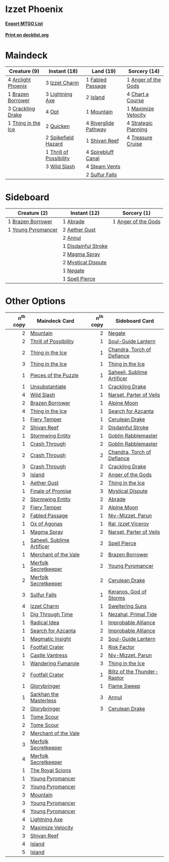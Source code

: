 # Izzet Phoenix

#### [Export MTGO List](../collection/Izzet%20Phoenix/Izzet%20Phoenix.txt)
#### [Print on decklist.org](http://decklist.org/?deckmain=1%09Anger%20of%20the%20Gods%0A4%09Arclight%20Phoenix%0A1%09Brazen%20Borrower%0A4%09Chart%20a%20Course%0A3%09Crackling%20Drake%0A1%09Fabled%20Passage%0A2%09Island%0A3%09Izzet%20Charm%0A3%09Lightning%20Axe%0A1%09Maximize%20Velocity%0A1%09Mountain%0A4%09Opt%0A2%09Quicken%0A4%09Riverglide%20Pathway%0A1%09Shivan%20Reef%0A2%09Spikefield%20Hazard%0A4%09Spirebluff%20Canal%0A4%09Steam%20Vents%0A4%09Strategic%20Planning%0A2%09Sulfur%20Falls%0A1%09Thing%20in%20the%20Ice%0A1%09Thrill%20of%20Possibility%0A4%09Treasure%20Cruise%0A3%09Wild%20Slash&deckside=1%09Abrade%0A2%09Aether%20Gust%0A1%09Anger%20of%20the%20Gods%0A2%09Annul%0A1%09Brazen%20Borrower%0A1%09Disdainful%20Stroke%0A2%09Magma%20Spray%0A2%09Mystical%20Dispute%0A1%09Negate%0A1%09Spell%20Pierce%0A1%09Young%20Pyromancer)
# Maindeck

|                                        Creature (9)                                         |                                           Instant (18)                                           |                                           Land (19)                                           |                                         Sorcery (14)                                          |
|---------------------------------------------------------------------------------------------|--------------------------------------------------------------------------------------------------|-----------------------------------------------------------------------------------------------|-----------------------------------------------------------------------------------------------|
|4 [Arclight Phoenix](http://gatherer.wizards.com/Pages/Card/Details.aspx?multiverseid=452841)|3 [Izzet Charm](http://gatherer.wizards.com/Pages/Card/Details.aspx?multiverseid=338413)          |1 [Fabled Passage](http://gatherer.wizards.com/Pages/Card/Details.aspx?multiverseid=473206)    |1 [Anger of the Gods](http://gatherer.wizards.com/Pages/Card/Details.aspx?multiverseid=438682) |
|1 [Brazen Borrower](http://gatherer.wizards.com/Pages/Card/Details.aspx?multiverseid=473001) |3 [Lightning Axe](http://gatherer.wizards.com/Pages/Card/Details.aspx?multiverseid=409925)        |2 [Island](http://gatherer.wizards.com/Pages/Card/Details.aspx?multiverseid=439857)            |4 [Chart a Course](http://gatherer.wizards.com/Pages/Card/Details.aspx?multiverseid=435200)    |
|3 [Crackling Drake](http://gatherer.wizards.com/Pages/Card/Details.aspx?multiverseid=452913) |4 [Opt](http://gatherer.wizards.com/Pages/Card/Details.aspx?multiverseid=442948)                  |1 [Mountain](http://gatherer.wizards.com/Pages/Card/Details.aspx?multiverseid=439859)          |1 [Maximize Velocity](http://gatherer.wizards.com/Pages/Card/Details.aspx?multiverseid=452861) |
|1 [Thing in the Ice](http://gatherer.wizards.com/Pages/Card/Details.aspx?multiverseid=409836)|2 [Quicken](http://gatherer.wizards.com/Pages/Card/Details.aspx?multiverseid=426578)              |4 [Riverglide Pathway](http://gatherer.wizards.com/Pages/Card/Details.aspx?multiverseid=491920)|4 [Strategic Planning](http://gatherer.wizards.com/Pages/Card/Details.aspx?multiverseid=376525)|
|                                                                                             |2 [Spikefield Hazard](http://gatherer.wizards.com/Pages/Card/Details.aspx?multiverseid=491809)    |1 [Shivan Reef](http://gatherer.wizards.com/Pages/Card/Details.aspx?multiverseid=129731)       |4 [Treasure Cruise](http://gatherer.wizards.com/Pages/Card/Details.aspx?multiverseid=420718)   |
|                                                                                             |1 [Thrill of Possibility](http://gatherer.wizards.com/Pages/Card/Details.aspx?multiverseid=473108)|4 [Spirebluff Canal](http://gatherer.wizards.com/Pages/Card/Details.aspx?multiverseid=417822)  |                                                                                               |
|                                                                                             |3 [Wild Slash](http://gatherer.wizards.com/Pages/Card/Details.aspx?multiverseid=391959)           |4 [Steam Vents](http://gatherer.wizards.com/Pages/Card/Details.aspx?multiverseid=405109)       |                                                                                               |
|                                                                                             |                                                                                                  |2 [Sulfur Falls](http://gatherer.wizards.com/Pages/Card/Details.aspx?multiverseid=443135)      |                                                                                               |


# Sideboard

|                                        Creature (2)                                         |                                         Instant (12)                                         |                                         Sorcery (1)                                          |
|---------------------------------------------------------------------------------------------|----------------------------------------------------------------------------------------------|----------------------------------------------------------------------------------------------|
|1 [Brazen Borrower](http://gatherer.wizards.com/Pages/Card/Details.aspx?multiverseid=473001) |1 [Abrade](http://gatherer.wizards.com/Pages/Card/Details.aspx?multiverseid=430772)           |1 [Anger of the Gods](http://gatherer.wizards.com/Pages/Card/Details.aspx?multiverseid=438682)|
|1 [Young Pyromancer](http://gatherer.wizards.com/Pages/Card/Details.aspx?multiverseid=426592)|2 [Aether Gust](http://gatherer.wizards.com/Pages/Card/Details.aspx?multiverseid=466796)      |                                                                                              |
|                                                                                             |2 [Annul](http://gatherer.wizards.com/Pages/Card/Details.aspx?multiverseid=45976)             |                                                                                              |
|                                                                                             |1 [Disdainful Stroke](http://gatherer.wizards.com/Pages/Card/Details.aspx?multiverseid=420705)|                                                                                              |
|                                                                                             |2 [Magma Spray](http://gatherer.wizards.com/Pages/Card/Details.aspx?multiverseid=426843)      |                                                                                              |
|                                                                                             |2 [Mystical Dispute](http://gatherer.wizards.com/Pages/Card/Details.aspx?multiverseid=473020) |                                                                                              |
|                                                                                             |1 [Negate](http://gatherer.wizards.com/Pages/Card/Details.aspx?multiverseid=423707)           |                                                                                              |
|                                                                                             |1 [Spell Pierce](http://gatherer.wizards.com/Pages/Card/Details.aspx?multiverseid=425876)     |                                                                                              |


# Other Options

|*n*<sup>th</sup> copy|                                            Maindeck Card                                            |*n*<sup>th</sup> copy|                                            Sideboard Card                                            |
|--------------------:|-----------------------------------------------------------------------------------------------------|--------------------:|------------------------------------------------------------------------------------------------------|
|                    2|[Mountain](http://gatherer.wizards.com/Pages/Card/Details.aspx?multiverseid=439859)                  |                    2|[Negate](http://gatherer.wizards.com/Pages/Card/Details.aspx?multiverseid=423707)                     |
|                    2|[Thrill of Possibility](http://gatherer.wizards.com/Pages/Card/Details.aspx?multiverseid=473108)     |                    1|[Soul-Guide Lantern](http://gatherer.wizards.com/Pages/Card/Details.aspx?multiverseid=476488)         |
|                    2|[Thing in the Ice](http://gatherer.wizards.com/Pages/Card/Details.aspx?multiverseid=409836)          |                    1|[Chandra, Torch of Defiance](http://gatherer.wizards.com/Pages/Card/Details.aspx?multiverseid=417683) |
|                    3|[Thing in the Ice](http://gatherer.wizards.com/Pages/Card/Details.aspx?multiverseid=409836)          |                    1|[Thing in the Ice](http://gatherer.wizards.com/Pages/Card/Details.aspx?multiverseid=409836)           |
|                    1|[Pieces of the Puzzle](http://gatherer.wizards.com/Pages/Card/Details.aspx?multiverseid=409821)      |                    1|[Saheeli, Sublime Artificer](http://gatherer.wizards.com/Pages/Card/Details.aspx?multiverseid=461161) |
|                    1|[Unsubstantiate](http://gatherer.wizards.com/Pages/Card/Details.aspx?multiverseid=414374)            |                    1|[Crackling Drake](http://gatherer.wizards.com/Pages/Card/Details.aspx?multiverseid=452913)            |
|                    4|[Wild Slash](http://gatherer.wizards.com/Pages/Card/Details.aspx?multiverseid=391959)                |                    1|[Narset, Parter of Veils](http://gatherer.wizards.com/Pages/Card/Details.aspx?multiverseid=460988)    |
|                    2|[Brazen Borrower](http://gatherer.wizards.com/Pages/Card/Details.aspx?multiverseid=473001)           |                    1|[Alpine Moon](http://gatherer.wizards.com/Pages/Card/Details.aspx?multiverseid=447264)                |
|                    4|[Thing in the Ice](http://gatherer.wizards.com/Pages/Card/Details.aspx?multiverseid=409836)          |                    1|[Search for Azcanta](http://gatherer.wizards.com/Pages/Card/Details.aspx?multiverseid=435226)         |
|                    1|[Fiery Temper](http://gatherer.wizards.com/Pages/Card/Details.aspx?multiverseid=409908)              |                    1|[Cerulean Drake](http://gatherer.wizards.com/Pages/Card/Details.aspx?multiverseid=466807)             |
|                    2|[Shivan Reef](http://gatherer.wizards.com/Pages/Card/Details.aspx?multiverseid=129731)               |                    2|[Disdainful Stroke](http://gatherer.wizards.com/Pages/Card/Details.aspx?multiverseid=420705)          |
|                    1|[Stormwing Entity](http://gatherer.wizards.com/Pages/Card/Details.aspx?multiverseid=488253)          |                    1|[Goblin Rabblemaster](http://gatherer.wizards.com/Pages/Card/Details.aspx?multiverseid=438486)        |
|                    1|[Crash Through](http://gatherer.wizards.com/Pages/Card/Details.aspx?multiverseid=430777)             |                    2|[Goblin Rabblemaster](http://gatherer.wizards.com/Pages/Card/Details.aspx?multiverseid=438486)        |
|                    2|[Crash Through](http://gatherer.wizards.com/Pages/Card/Details.aspx?multiverseid=430777)             |                    2|[Chandra, Torch of Defiance](http://gatherer.wizards.com/Pages/Card/Details.aspx?multiverseid=417683) |
|                    3|[Crash Through](http://gatherer.wizards.com/Pages/Card/Details.aspx?multiverseid=430777)             |                    2|[Crackling Drake](http://gatherer.wizards.com/Pages/Card/Details.aspx?multiverseid=452913)            |
|                    3|[Island](http://gatherer.wizards.com/Pages/Card/Details.aspx?multiverseid=439857)                    |                    2|[Anger of the Gods](http://gatherer.wizards.com/Pages/Card/Details.aspx?multiverseid=438682)          |
|                    1|[Aether Gust](http://gatherer.wizards.com/Pages/Card/Details.aspx?multiverseid=466796)               |                    2|[Thing in the Ice](http://gatherer.wizards.com/Pages/Card/Details.aspx?multiverseid=409836)           |
|                    1|[Finale of Promise](http://gatherer.wizards.com/Pages/Card/Details.aspx?multiverseid=461054)         |                    3|[Mystical Dispute](http://gatherer.wizards.com/Pages/Card/Details.aspx?multiverseid=473020)           |
|                    2|[Stormwing Entity](http://gatherer.wizards.com/Pages/Card/Details.aspx?multiverseid=488253)          |                    2|[Abrade](http://gatherer.wizards.com/Pages/Card/Details.aspx?multiverseid=430772)                     |
|                    2|[Fiery Temper](http://gatherer.wizards.com/Pages/Card/Details.aspx?multiverseid=409908)              |                    2|[Alpine Moon](http://gatherer.wizards.com/Pages/Card/Details.aspx?multiverseid=447264)                |
|                    2|[Fabled Passage](http://gatherer.wizards.com/Pages/Card/Details.aspx?multiverseid=473206)            |                    1|[Niv-Mizzet, Parun](http://gatherer.wizards.com/Pages/Card/Details.aspx?multiverseid=452942)          |
|                    1|[Ox of Agonas](http://gatherer.wizards.com/Pages/Card/Details.aspx?multiverseid=476398)              |                    1|[Ral, Izzet Viceroy](http://gatherer.wizards.com/Pages/Card/Details.aspx?multiverseid=452945)         |
|                    1|[Magma Spray](http://gatherer.wizards.com/Pages/Card/Details.aspx?multiverseid=426843)               |                    2|[Narset, Parter of Veils](http://gatherer.wizards.com/Pages/Card/Details.aspx?multiverseid=460988)    |
|                    1|[Saheeli, Sublime Artificer](http://gatherer.wizards.com/Pages/Card/Details.aspx?multiverseid=461161)|                    2|[Spell Pierce](http://gatherer.wizards.com/Pages/Card/Details.aspx?multiverseid=425876)               |
|                    1|[Merchant of the Vale](http://gatherer.wizards.com/Pages/Card/Details.aspx?multiverseid=473093)      |                    2|[Brazen Borrower](http://gatherer.wizards.com/Pages/Card/Details.aspx?multiverseid=473001)            |
|                    1|[Merfolk Secretkeeper](http://gatherer.wizards.com/Pages/Card/Details.aspx?multiverseid=473015)      |                    2|[Young Pyromancer](http://gatherer.wizards.com/Pages/Card/Details.aspx?multiverseid=426592)           |
|                    2|[Merfolk Secretkeeper](http://gatherer.wizards.com/Pages/Card/Details.aspx?multiverseid=473015)      |                    2|[Cerulean Drake](http://gatherer.wizards.com/Pages/Card/Details.aspx?multiverseid=466807)             |
|                    3|[Sulfur Falls](http://gatherer.wizards.com/Pages/Card/Details.aspx?multiverseid=443135)              |                    1|[Keranos, God of Storms](http://gatherer.wizards.com/Pages/Card/Details.aspx?multiverseid=380442)     |
|                    4|[Izzet Charm](http://gatherer.wizards.com/Pages/Card/Details.aspx?multiverseid=338413)               |                    1|[Sweltering Suns](http://gatherer.wizards.com/Pages/Card/Details.aspx?multiverseid=426851)            |
|                    1|[Dig Through Time](http://gatherer.wizards.com/Pages/Card/Details.aspx?multiverseid=386518)          |                    1|[Nezahal, Primal Tide](http://gatherer.wizards.com/Pages/Card/Details.aspx?multiverseid=439702)       |
|                    1|[Radical Idea](http://gatherer.wizards.com/Pages/Card/Details.aspx?multiverseid=452802)              |                    1|[Improbable Alliance](http://gatherer.wizards.com/Pages/Card/Details.aspx?multiverseid=473155)        |
|                    1|[Search for Azcanta](http://gatherer.wizards.com/Pages/Card/Details.aspx?multiverseid=435226)        |                    2|[Improbable Alliance](http://gatherer.wizards.com/Pages/Card/Details.aspx?multiverseid=473155)        |
|                    1|[Magmatic Insight](http://gatherer.wizards.com/Pages/Card/Details.aspx?multiverseid=398496)          |                    2|[Soul-Guide Lantern](http://gatherer.wizards.com/Pages/Card/Details.aspx?multiverseid=476488)         |
|                    1|[Footfall Crater](http://gatherer.wizards.com/Pages/Card/Details.aspx?multiverseid=479638)           |                    1|[Risk Factor](http://gatherer.wizards.com/Pages/Card/Details.aspx?multiverseid=452863)                |
|                    1|[Castle Vantress](http://gatherer.wizards.com/Pages/Card/Details.aspx?multiverseid=473204)           |                    2|[Niv-Mizzet, Parun](http://gatherer.wizards.com/Pages/Card/Details.aspx?multiverseid=452942)          |
|                    1|[Wandering Fumarole](http://gatherer.wizards.com/Pages/Card/Details.aspx?multiverseid=407692)        |                    3|[Thing in the Ice](http://gatherer.wizards.com/Pages/Card/Details.aspx?multiverseid=409836)           |
|                    2|[Footfall Crater](http://gatherer.wizards.com/Pages/Card/Details.aspx?multiverseid=479638)           |                    1|[Blitz of the Thunder-Raptor](http://gatherer.wizards.com/Pages/Card/Details.aspx?multiverseid=479629)|
|                    1|[Glorybringer](http://gatherer.wizards.com/Pages/Card/Details.aspx?multiverseid=426836)              |                    1|[Flame Sweep](http://gatherer.wizards.com/Pages/Card/Details.aspx?multiverseid=466893)                |
|                    1|[Sarkhan the Masterless](http://gatherer.wizards.com/Pages/Card/Details.aspx?multiverseid=461070)    |                    3|[Annul](http://gatherer.wizards.com/Pages/Card/Details.aspx?multiverseid=45976)                       |
|                    2|[Glorybringer](http://gatherer.wizards.com/Pages/Card/Details.aspx?multiverseid=426836)              |                    3|[Cerulean Drake](http://gatherer.wizards.com/Pages/Card/Details.aspx?multiverseid=466807)             |
|                    1|[Tome Scour](http://gatherer.wizards.com/Pages/Card/Details.aspx?multiverseid=191598)                |                     |                                                                                                      |
|                    2|[Tome Scour](http://gatherer.wizards.com/Pages/Card/Details.aspx?multiverseid=191598)                |                     |                                                                                                      |
|                    2|[Merchant of the Vale](http://gatherer.wizards.com/Pages/Card/Details.aspx?multiverseid=473093)      |                     |                                                                                                      |
|                    3|[Merfolk Secretkeeper](http://gatherer.wizards.com/Pages/Card/Details.aspx?multiverseid=473015)      |                     |                                                                                                      |
|                    4|[Merfolk Secretkeeper](http://gatherer.wizards.com/Pages/Card/Details.aspx?multiverseid=473015)      |                     |                                                                                                      |
|                    1|[The Royal Scions](http://gatherer.wizards.com/Pages/Card/Details.aspx?multiverseid=473161)          |                     |                                                                                                      |
|                    1|[Young Pyromancer](http://gatherer.wizards.com/Pages/Card/Details.aspx?multiverseid=426592)          |                     |                                                                                                      |
|                    2|[Young Pyromancer](http://gatherer.wizards.com/Pages/Card/Details.aspx?multiverseid=426592)          |                     |                                                                                                      |
|                    3|[Mountain](http://gatherer.wizards.com/Pages/Card/Details.aspx?multiverseid=439859)                  |                     |                                                                                                      |
|                    3|[Young Pyromancer](http://gatherer.wizards.com/Pages/Card/Details.aspx?multiverseid=426592)          |                     |                                                                                                      |
|                    4|[Young Pyromancer](http://gatherer.wizards.com/Pages/Card/Details.aspx?multiverseid=426592)          |                     |                                                                                                      |
|                    4|[Lightning Axe](http://gatherer.wizards.com/Pages/Card/Details.aspx?multiverseid=409925)             |                     |                                                                                                      |
|                    2|[Maximize Velocity](http://gatherer.wizards.com/Pages/Card/Details.aspx?multiverseid=452861)         |                     |                                                                                                      |
|                    3|[Shivan Reef](http://gatherer.wizards.com/Pages/Card/Details.aspx?multiverseid=129731)               |                     |                                                                                                      |
|                    4|[Island](http://gatherer.wizards.com/Pages/Card/Details.aspx?multiverseid=439857)                    |                     |                                                                                                      |
|                    5|[Island](http://gatherer.wizards.com/Pages/Card/Details.aspx?multiverseid=439857)                    |                     |                                                                                                      |

